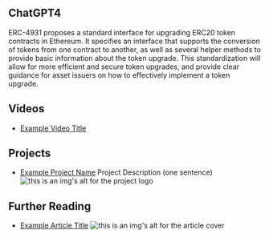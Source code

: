 ## ChatGPT4

ERC-4931 proposes a standard interface for upgrading ERC20 token contracts in Ethereum. It specifies an interface that supports the conversion of tokens from one contract to another, as well as several helper methods to provide basic information about the token upgrade. This standardization will allow for more efficient and secure token upgrades, and provide clear guidance for asset issuers on how to effectively implement a token upgrade.

## Videos

- [Example Video Title](https://www.youtube.com/watch?v=TDGq4aeevgY)

## Projects

- [Example Project Name](https://xxxx.xxx/xxxxx) Project Description (one sentence) ![this is an img's alt for the project logo](https://xxxx.xxx/project-logo.xxx)

## Further Reading

- [Example Article Title](https://xxxx.xxx/xxxxx) ![this is an img's alt for the article cover](https://xxxx.xxx/article-cover.xxx)
